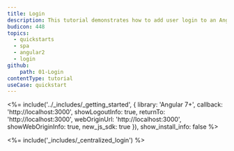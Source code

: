 ```yaml
---
title: Login
description: This tutorial demonstrates how to add user login to an Angular (versions 2 and above) application using Auth0.
budicon: 448
topics:
  - quickstarts
  - spa
  - angular2
  - login
github:
    path: 01-Login
contentType: tutorial
useCase: quickstart
---
```


<!-- markdownlint-disable MD034 MD041 -->

<%= include('../_includes/_getting_started', { library: 'Angular 7+', callback: 'http://localhost:3000', showLogoutInfo: true, returnTo: 'http://localhost:3000', webOriginUrl: 'http://localhost:3000', showWebOriginInfo: true, new_js_sdk: true }), show_install_info: false %>

<%= include('_includes/_centralized_login') %>